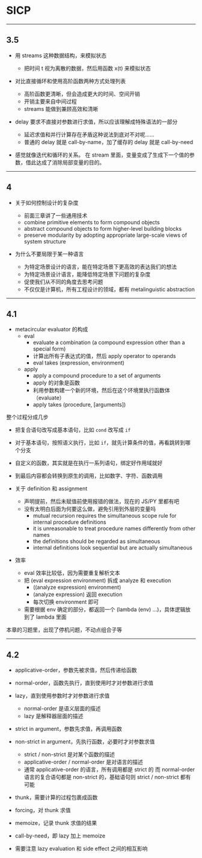 # SICP

---

## 3.5

- 用 streams 这种数据结构，来模拟状态
    - 把时间 t 视为离散的数据，然后用函数 x(t) 来模拟状态

- 对比直接循环和使用高阶函数两种方式处理列表
    - 高阶函数更清晰，但会造成更大的时间、空间开销
    - 开销主要来自中间过程
    - streams 能做到兼顾高效和清晰

- delay 要求不直接对参数进行求值，所以应该理解成特殊语法的一部分
    - 延迟求值和并行计算存在矛盾这种说法到底对不对呢……
    - 普通的 delay 就是 call-by-name，加了缓存的 delay 就是 call-by-need

- 感觉就像迭代和循环的关系。
    在 stream 里面，变量变成了生成下一个值的参数，借此达成了消除局部变量的目的。

---

## 4

- 关于如何控制设计的复杂度
    - 前面三章讲了一些通用技术
    - combine primitive elements to form compound objects
    - abstract compound objects to form higher-level building blocks
    - preserve modularity by adopting appropriate large-scale views of system structure

- 为什么不要局限于某一种语言
    - 为特定场景设计的语言，能在特定场景下更高效的表达我们的想法
    - 为特定场景设计语言，能降低特定场景下问题的复杂度
    - 促使我们从不同的角度去思考问题
    - 不仅仅是计算机，所有工程设计的领域，都有 metalinguistic abstraction

---

## 4.1

- metacircular evaluator 的构成
    - eval
        - evaluate a combination (a compound expression other than a special form)
        - 计算出所有子表达式的值，然后 apply operator to operands
        - eval takes (expression, environment)
    - apply
        - apply a compound procedure to a set of arguments
        - apply 的对象是函数
        - 利用参数构建一个新的环境，然后在这个环境里执行函数体（evaluate）
        - apply takes (procedure, [arguments])

整个过程分成几步
- 把复合语句改写成基本语句，比如 `cond` 改写成 `if`
- 对于基本语句，按照语义执行，比如 `if`，就先计算条件的值，再看跳转到哪个分支
- 自定义的函数，其实就是在执行一系列语句，绑定好作用域就好
- 到最后内容都会转换到原生的调用，比如数字、字符、函数调用

- 关于 definition 和 assignment
    - 声明提前，然后未赋值前使用报错的做法，现在的 JS/PY 里都有吧
    - 没有太明白后面为何要这么做，避免引用到外层的变量吗
        - mutual recursion requires the simultaneous scope rule for internal procedure definitions
        - it is unreasonable to treat procedure names differently from other names
        - the definitions should be regarded as simultaneous
        - internal definitions look sequential but are actually simultaneous

- 效率
    - eval 效率比较低，因为需要重复解析文本
    - 把 (eval expression environment) 拆成 analyze 和 execution
        - ((analyze expression) environment)
        - (analyze expression) 返回 execution
        - 每次切换 environment 即可
    - 需要根据 env 确定的部分，都返回一个 (lambda (env) ...)，具体逻辑放到了 lambda 里面

本章的习题里，出现了停机问题，不动点组合子等

---

## 4.2

- applicative-order，参数先被求值，然后传递给函数
- normal-order，函数先执行，直到使用时才对参数进行求值

- lazy，直到使用参数时才对参数进行求值
    - normal-order 是语义层面的描述
    - lazy 是解释器层面的描述

- strict in argument，参数先求值，再调用函数
- non-strict in argument，先执行函数，必要时才对参数求值
    - strict / non-strict 是对某个函数的描述
    - applicative-order / normal-order 是对语言的描述
    - 通常 applicative-order 的语言，所有调用都是 strict 的
        而 normal-order 语言的复合语句都是 non-strict 的，基础语句则 strict / non-strict 都有可能

- thunk，需要计算的过程包裹成函数
- forcing，对 thunk 求值
- memoize，记录 thunk 求值的结果
- call-by-need，即 lazy 加上 memoize

- 需要注意 lazy evaluation 和 side effect 之间的相互影响

